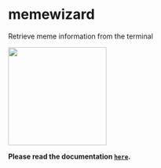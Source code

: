 # memewizard
Retrieve meme information from the terminal

<img src="https://ajskateboarder.github.io/memewizard/_images/logo.png" height=200>

**Please read the documentation [`here`](https://ajskateboarder.github.io/memewizard/).**
